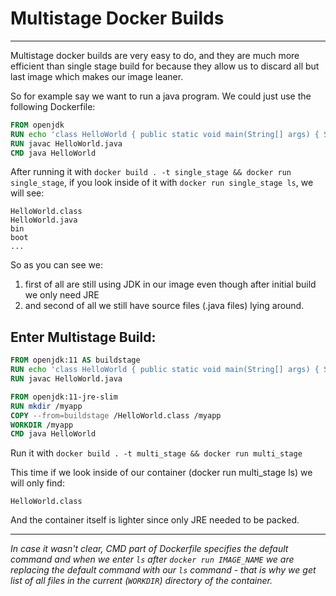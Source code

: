 # Multistage Docker Builds

---

Multistage docker builds are very easy to do, and they are much more efficient than 
single stage build for because they allow us to discard all but last image which makes 
our image leaner.

So for example say we want to run a java program. We could just use the following Dockerfile:

```dockerfile
FROM openjdk
RUN echo 'class HelloWorld { public static void main(String[] args) { System.out.println("Hello World"); }}' >> HelloWorld.java
RUN javac HelloWorld.java
CMD java HelloWorld
```

After running it with `docker build . -t single_stage && docker run single_stage`, 
if you look inside of it with `docker run single_stage ls`, we will see:

```
HelloWorld.class
HelloWorld.java
bin
boot
...
```

So as you can see we:

1. first of all are still using JDK in our image even though after initial build we 
only need JRE
2. and second of all we still have source files (.java files) lying around.

## Enter Multistage Build:

```dockerfile
FROM openjdk:11 AS buildstage
RUN echo 'class HelloWorld { public static void main(String[] args) { System.out.println("Hello World"); }}' >> HelloWorld.java
RUN javac HelloWorld.java

FROM openjdk:11-jre-slim
RUN mkdir /myapp
COPY --from=buildstage /HelloWorld.class /myapp
WORKDIR /myapp
CMD java HelloWorld
```

Run it with `docker build . -t multi_stage && docker run multi_stage`

This time if we look inside of our container (docker run multi_stage ls) we will only find:

`HelloWorld.class`

And the container itself is lighter since only JRE needed to be packed.

---

*In case it wasn't clear, CMD part of Dockerfile specifies the default command and when 
we enter `ls` after `docker run IMAGE_NAME` we are replacing the default command with 
our `ls` command - that is why we get list of all files in the current (`WORKDIR`) directory 
of the container.*

